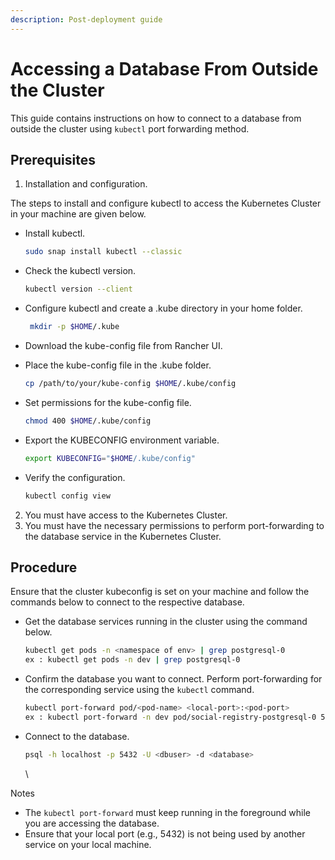 ```yaml
---
description: Post-deployment guide
---
```


# Accessing a Database From Outside the Cluster

This guide contains instructions on how to connect to a database from outside the cluster using `kubectl` port forwarding method.

## Prerequisites

1. Installation and configuration.

The steps to install and configure kubectl to access the Kubernetes Cluster in your machine are given below.

*   Install kubectl.

    ```bash
    sudo snap install kubectl --classic
    ```
*   Check the kubectl version.

    ```bash
    kubectl version --client
    ```
*   Configure kubectl and create a .kube directory in your home folder.

    ```bash
     mkdir -p $HOME/.kube 
    ```
* Download the kube-config file from Rancher UI.
*   Place the kube-config file in the .kube folder.

    ```bash
    cp /path/to/your/kube-config $HOME/.kube/config
    ```
*   Set permissions for the kube-config file.

    ```bash
    chmod 400 $HOME/.kube/config
    ```
*   Export the KUBECONFIG environment variable.

    ```bash
    export KUBECONFIG="$HOME/.kube/config" 
    ```
*   Verify the configuration.

    ```bash
    kubectl config view
    ```

2. You must have access to the Kubernetes Cluster.
3. You must have the necessary permissions to perform port-forwarding to the database service in the Kubernetes Cluster.

## Procedure

Ensure that the cluster kubeconfig is set on your machine and follow the commands below to connect to the respective database.

*   Get the database services running in the cluster using the command below.

    ```bash
    kubectl get pods -n <namespace of env> | grep postgresql-0 
    ex : kubectl get pods -n dev | grep postgresql-0
    ```
*   Confirm the database you want to connect. Perform port-forwarding for the corresponding service using the `kubectl` command.

    ```bash
    kubectl port-forward pod/<pod-name> <local-port>:<pod-port>
    ex : kubectl port-forward -n dev pod/social-registry-postgresql-0 5432:5432
    ```
*   Connect to the database.

    ```bash
    psql -h localhost -p 5432 -U <dbuser> -d <database>
    ```

    \


Notes

* The `kubectl port-forward` must keep running in the foreground while you are accessing the database.
* Ensure that your local port (e.g., 5432) is not being used by another service on your local machine.&#x20;
